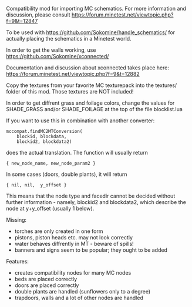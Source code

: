 
Compatibility mod for importing MC schematics.
For more information and discussion, please consult
	https://forum.minetest.net/viewtopic.php?f=9&t=12847

To be used with
	https://github.com/Sokomine/handle_schematics/
for actually placing the schematics in a Minetest world.

In order to get the walls working, use
	https://github.com/Sokomine/xconnected/

Documentation and discussion about xconnected takes place here:
	https://forum.minetest.net/viewtopic.php?f=9&t=12882

Copy the textures from your favorite MC texturepack into the
textures/ folder of this mod. Those textures are NOT included!

In order to get diffrent grass and foilage colors, change
the values for SHADE_GRASS and/or SHADE_FOILAGE at the top of
the file blocklist.lua

If you want to use this in combination with another converter:

	mccompat.findMC2MTConversion(
		blockid, blockdata,
		blockid2, blockdata2)

does the actual translation. The function will usually return

	{ new_node_name, new_node_param2 }

In some cases (doors, double plants), it will return

	{ nil, nil,  y_offset }

This means that the node type and facedir cannot be decided
without further information - namely, blockid2 and blockdata2,
which describe the node at y+y_offset (usually 1 below).


Missing:
* torches are only created in one form
* pistons, piston heads etc. may not look correctly
* water behaves diffrently in MT - beware of spills!
* banners and signs seem to be popular; they ought to be added

Features:
* creates compatibility nodes for many MC nodes
* beds are placed correctly
* doors are placed correctly
* double plants are handled (sunflowers only to a degree)
* trapdoors, walls and a lot of other nodes are handled
